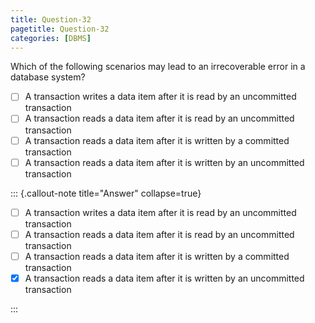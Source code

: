 ```yaml
---
title: Question-32
pagetitle: Question-32
categories: [DBMS]
---
```


Which of the following scenarios may lead to an irrecoverable error in a database system?

- [ ] A transaction writes a data item after it is read by an uncommitted transaction  
- [ ] A transaction reads a data item after it is read by an uncommitted transaction  
- [ ] A transaction reads a data item after it is written by a committed transaction  
- [ ] A transaction reads a data item after it is written by an uncommitted transaction

::: {.callout-note title="Answer" collapse=true}

- [ ] A transaction writes a data item after it is read by an uncommitted transaction  
- [ ] A transaction reads a data item after it is read by an uncommitted transaction  
- [ ] A transaction reads a data item after it is written by a committed transaction  
- [x] A transaction reads a data item after it is written by an uncommitted transaction

:::


